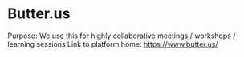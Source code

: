 # Butter.us

Purpose: We use this for highly collaborative meetings / workshops / learning sessions
Link to platform home: https://www.butter.us/